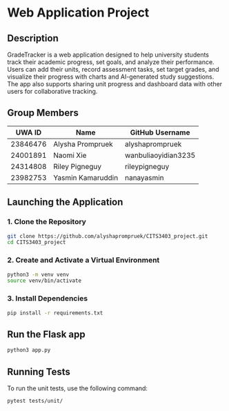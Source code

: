 # Web Application Project

  

## Description
GradeTracker is a web application designed to help university students track their academic progress, set goals, and analyze their performance. Users can add their units, record assessment tasks, set target grades, and visualize their progress with charts and AI-generated study suggestions. The app also supports sharing unit progress and dashboard data with other users for collaborative tracking.
  
  

## Group Members


| UWA ID   | Name               | GitHub Username          |
|----------|--------------------|--------------------------|
| 23846476 | Alysha Prompruek   | alyshaprompruek          |
| 24001891 | Naomi Xie          | wanbuliaoyidian3235      |
| 24314808 | Riley Pigneguy     | rileypigneguy            |
| 23982753 | Yasmin Kamaruddin  | nanayasmin               |
  
  
  

  
  

## Launching the Application

### 1. Clone the Repository

```bash
git clone https://github.com/alyshaprompruek/CITS3403_project.git
cd CITS3403_project
```

### 2. Create and Activate a Virtual Environment
```bash
python3 -m venv venv
source venv/bin/activate
```

### 3. Install Dependencies
```bash
pip install -r requirements.txt
```

## Run the Flask app
```bash
python3 app.py
```

## Running Tests

To run the unit tests, use the following command:

```bash
pytest tests/unit/
```

